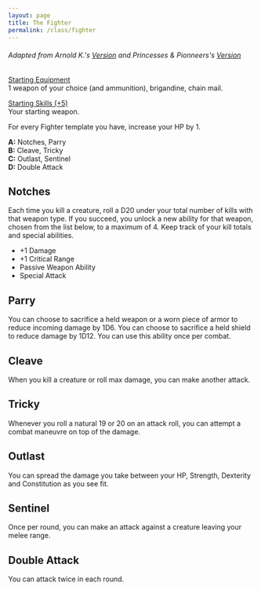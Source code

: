 ```yaml
---
layout: page
title: The Fighter
permalink: /class/fighter
---
```


###### Adapted from Arnold K.'s [Version](http://goblinpunch.blogspot.com/2020/04/lair-of-lamb-final.html) and Princesses & Pionneers's [Version](https://princesses-and-pioneers.tumblr.com/post/183755011838/fighter)

<ins>Starting Equipment</ins><br>
1 weapon of your choice (and ammunition), brigandine, chain mail. 

<ins>Starting Skills (+5)</ins><br>
Your starting weapon.

For every Fighter template you have, increase your HP by 1.

**A:** Notches, Parry <br>
**B:** Cleave, Tricky <br>
**C:** Outlast, Sentinel <br>
**D:** Double Attack <br>

## Notches
Each time you kill a creature, roll a D20 under your total number of kills with that weapon type. If you succeed, you unlock a new ability for that weapon, chosen from the list below, to a maximum of 4. Keep track of your kill totals and special abilities.

- +1 Damage<br>
- +1 Critical Range<br>
- Passive Weapon Ability<br>
- Special Attack<br>

## Parry
You can choose to sacrifice a held weapon or a worn piece of armor to reduce incoming damage by 1D6. You can choose to sacrifice a held shield to reduce damage by 1D12. You can use this ability once per combat.

## Cleave
When you kill a creature or roll max damage, you can make another attack.

## Tricky
Whenever you roll a natural 19 or 20 on an attack roll, you can attempt a combat maneuvre on top of the damage.

## Outlast
You can spread the damage you take between your HP, Strength, Dexterity and Constitution as you see fit. 

## Sentinel
Once per round, you can make an attack against a creature leaving your melee range.

## Double Attack
You can attack twice in each round.

